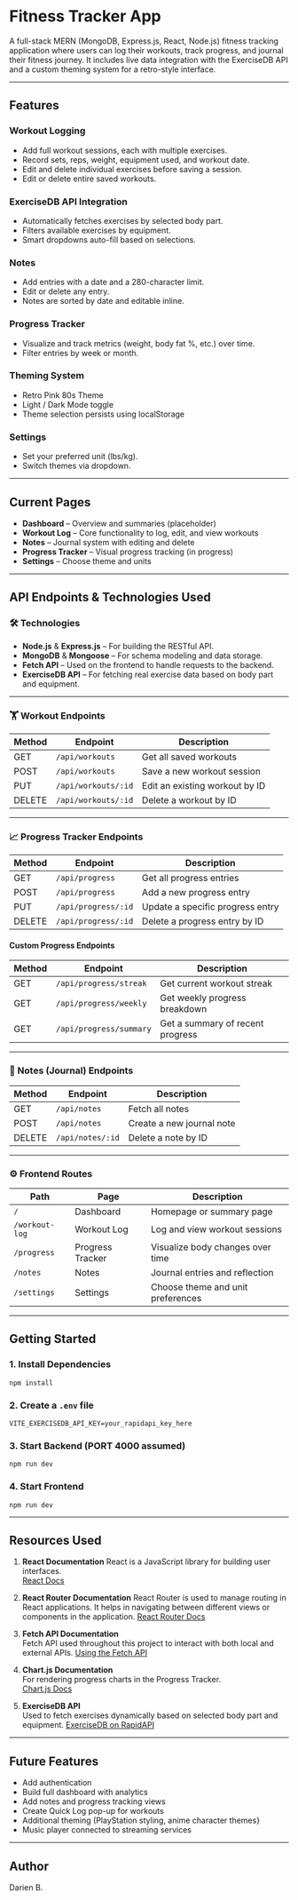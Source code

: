 
# Fitness Tracker App

A full-stack MERN (MongoDB, Express.js, React, Node.js) fitness tracking application where users can log their workouts, track progress, and journal their fitness journey. It includes live data integration with the ExerciseDB API and a custom theming system for a retro-style interface.

---

## Features

### Workout Logging
- Add full workout sessions, each with multiple exercises.
- Record sets, reps, weight, equipment used, and workout date.
- Edit and delete individual exercises before saving a session.
- Edit or delete entire saved workouts.

### ExerciseDB API Integration
- Automatically fetches exercises by selected body part.
- Filters available exercises by equipment.
- Smart dropdowns auto-fill based on selections.

### Notes
- Add entries with a date and a 280-character limit.
- Edit or delete any entry.
- Notes are sorted by date and editable inline.

### Progress Tracker
- Visualize and track metrics (weight, body fat %, etc.) over time.
- Filter entries by week or month.

### Theming System
- Retro Pink 80s Theme
- Light / Dark Mode toggle
- Theme selection persists using localStorage

### Settings
- Set your preferred unit (lbs/kg).
- Switch themes via dropdown.

---

## Current Pages

- **Dashboard** – Overview and summaries (placeholder)
- **Workout Log** – Core functionality to log, edit, and view workouts
- **Notes** – Journal system with editing and delete
- **Progress Tracker** – Visual progress tracking (in progress)
- **Settings** – Choose theme and units

---

## API Endpoints & Technologies Used

### 🛠️ Technologies
- **Node.js** & **Express.js** – For building the RESTful API.
- **MongoDB** & **Mongoose** – For schema modeling and data storage.
- **Fetch API** – Used on the frontend to handle requests to the backend.
- **ExerciseDB API** – For fetching real exercise data based on body part and equipment.

---

### 🏋️ Workout Endpoints

| Method | Endpoint            | Description                       |
|--------|---------------------|-----------------------------------|
| GET    | `/api/workouts`     | Get all saved workouts            |
| POST   | `/api/workouts`     | Save a new workout session        |
| PUT    | `/api/workouts/:id` | Edit an existing workout by ID    |
| DELETE | `/api/workouts/:id` | Delete a workout by ID            |

---

### 📈 Progress Tracker Endpoints

| Method | Endpoint              | Description                          |
|--------|-----------------------|--------------------------------------|
| GET    | `/api/progress`       | Get all progress entries             |
| POST   | `/api/progress`       | Add a new progress entry             |
| PUT    | `/api/progress/:id`   | Update a specific progress entry     |
| DELETE | `/api/progress/:id`   | Delete a progress entry by ID        |

#### Custom Progress Endpoints

| Method | Endpoint                    | Description                          |
|--------|-----------------------------|--------------------------------------|
| GET    | `/api/progress/streak`      | Get current workout streak           |
| GET    | `/api/progress/weekly`      | Get weekly progress breakdown        |
| GET    | `/api/progress/summary`     | Get a summary of recent progress     |

---

### 📝 Notes (Journal) Endpoints

| Method | Endpoint        | Description               |
|--------|------------------|---------------------------|
| GET    | `/api/notes`     | Fetch all notes           |
| POST   | `/api/notes`     | Create a new journal note |
| DELETE | `/api/notes/:id` | Delete a note by ID       |

---

### ⚙️ Frontend Routes

| Path           | Page             | Description                        |
|----------------|------------------|------------------------------------|
| `/`            | Dashboard        | Homepage or summary page           |
| `/workout-log` | Workout Log      | Log and view workout sessions      |
| `/progress`    | Progress Tracker | Visualize body changes over time   |
| `/notes`       | Notes            | Journal entries and reflection     |
| `/settings`    | Settings         | Choose theme and unit preferences  |


---

## Getting Started

### 1. Install Dependencies
```
npm install
```

### 2. Create a `.env` file
```env
VITE_EXERCISEDB_API_KEY=your_rapidapi_key_here
```

### 3. Start Backend (PORT 4000 assumed)
```
npm run dev
```

### 4. Start Frontend
```
npm run dev
```

---

## Resources Used

1. **React Documentation**
   React is a JavaScript library for building user interfaces.  
   [React Docs](https://reactjs.org/docs/getting-started.html)  

2. **React Router Documentation**
   React Router is used to manage routing in React applications. It helps in navigating between different views or components in the application.
   [React Router Docs](https://reactrouter.com/en/main/start/tutorial)  

4. **Fetch API Documentation**  
   Fetch API used throughout this project to interact with both local and external APIs.
   [Using the Fetch API](https://developer.mozilla.org/en-US/docs/Web/API/Fetch_API/Using_Fetch)

6. **Chart.js Documentation**  
   For rendering progress charts in the Progress Tracker.  
   [Chart.js Docs](https://www.chartjs.org/docs/latest/)

7. **ExerciseDB API**  
   Used to fetch exercises dynamically based on selected body part and equipment.
   [ExerciseDB on RapidAPI](https://rapidapi.com/justin-WFnsXH_t6/api/exercisedb)  

---

## Future Features

- Add authentication
- Build full dashboard with analytics
- Add notes and progress tracking views
- Create Quick Log pop-up for workouts
- Additional theming (PlayStation styling, anime character themes}
- Music player connected to streaming services

---

## Author

Darien B.
